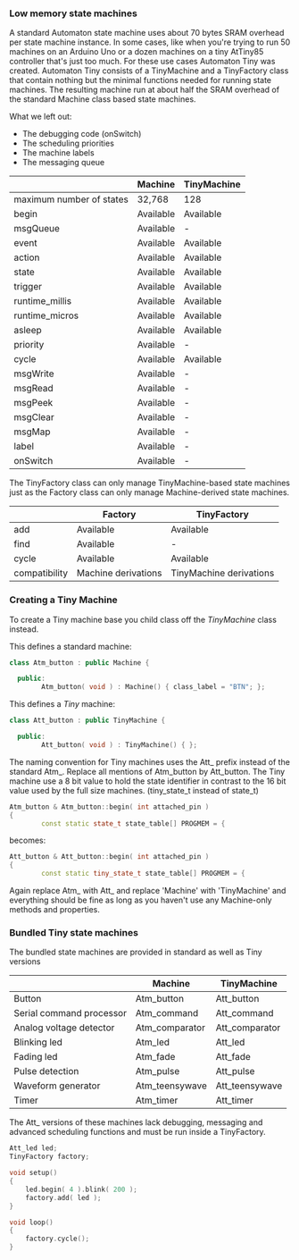 ### Low memory state machines ###

A standard Automaton state machine uses about 70 bytes SRAM overhead per state machine instance. In some cases, like when you're trying to run 50 machines on an Arduino Uno or a dozen machines on a tiny AtTiny85 controller that's just too much. For these use cases Automaton Tiny was created. Automaton Tiny consists of a TinyMachine and a TinyFactory class that contain nothing but the minimal functions needed for running state machines. The resulting machine run at about half the SRAM overhead of the standard Machine class based state machines.

What we left out:

- The debugging code (onSwitch)
- The scheduling priorities
- The machine labels
- The messaging queue

&nbsp; | Machine | TinyMachine
------------ | ------------- | ---------
maximum number of states | 32,768 | 128
begin | Available | Available
msgQueue | Available | -
event | Available | Available 
action | Available | Available
state | Available | Available
trigger | Available | Available
runtime_millis | Available | Available
runtime_micros | Available | Available
asleep | Available | Available
priority | Available | -
cycle | Available | Available
msgWrite | Available | -
msgRead | Available | -
msgPeek | Available | -
msgClear | Available | -
msgMap | Available | -
label | Available | -
onSwitch | Available | -

The TinyFactory class can only manage TinyMachine-based state machines just as the Factory class can only manage Machine-derived state machines.

&nbsp; | Factory | TinyFactory
------------ | ------------- | ---------
add | Available | Available
find | Available | -
cycle | Available | Available 
compatibility | Machine derivations | TinyMachine derivations

### Creating a Tiny Machine ###

To create a Tiny machine base you child class off the *TinyMachine* class instead.

This defines a standard machine:

```c++
class Atm_button : public Machine {

  public:
        Atm_button( void ) : Machine() { class_label = "BTN"; };
```

This defines a *Tiny* machine:

```c++
class Att_button : public TinyMachine {

  public:
        Att_button( void ) : TinyMachine() { };
```

The naming convention for Tiny machines uses the Att_ prefix instead of the standard Atm_. Replace all mentions of Atm_button by Att_button. The Tiny machine use a 8 bit value to hold the state identifier in contrast to the 16 bit value used by the full size machines. (tiny_state_t instead of state_t)

```c++
Atm_button & Atm_button::begin( int attached_pin )
{
        const static state_t state_table[] PROGMEM = {
```

becomes:


```c++
Att_button & Att_button::begin( int attached_pin )
{
        const static tiny_state_t state_table[] PROGMEM = {
```

Again replace Atm_ with Att_ and replace 'Machine' with 'TinyMachine' and everything should be fine as long as you haven't use any Machine-only methods and properties.

### Bundled Tiny state machines ###

The bundled state machines are provided in standard as well as Tiny versions

&nbsp; | Machine | TinyMachine
------------ | ------------- | ---------
Button | Atm_button | Att_button
Serial command processor | Atm_command | Att_command
Analog voltage detector | Atm_comparator | Att_comparator
Blinking led | Atm_led | Att_led
Fading led | Atm_fade | Att_fade
Pulse detection | Atm_pulse | Att_pulse
Waveform generator | Atm_teensywave | Att_teensywave
Timer | Atm_timer | Att_timer

The Att_ versions of these machines lack debugging, messaging and advanced scheduling functions and must be run inside a TinyFactory.

```c++
Att_led led;
TinyFactory factory;

void setup() 
{
    led.begin( 4 ).blink( 200 );
    factory.add( led );
}

void loop() 
{
    factory.cycle();
}

```



